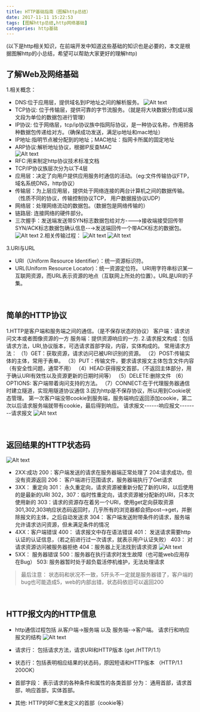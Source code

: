 ```yaml
---
title: HTTP基础指南（图解http总结）
date: 2017-11-11 15:22:53
tags: [图解http总结,http网络基础]
categories: http基础
---
```

(以下是http相关知识，在前端开发中知道这些基础的知识也是必要的，本文是根据图解http的小总结，希望可以帮助大家更好的理解http)
## 了解Web及网络基础
1.相关概念：
* DNS:位于应用层，提供域名到IP地址之间的解析服务。
![Alt text](https://minisite.daojia.com/assets/minisite/2017/sy/img/11.png)<br><!--more-->
* TCP协议: 位于传输层，提供可靠的字节流服务。（就是将大块数据分割成以报文段为单位的数据包进行管理）
* IP协议: 位于网络层，tcp/ip协议族中指网际协议，是一种协议名称，作用把各种数据包传递给对方。（确保成功发送，满足ip地址和mac地址）
* IP地址:指明节点被分配到的地址；MAC地址：指网卡所属的固定地址
* ARP协议:解析地址协议，根据IP反查MAC<br>
![Alt text](https://minisite.daojia.com/assets/minisite/2017/sy/img/12.png)
* RFC:用来制定http协议技术标准文档
* TCP/IP协议族层次分为以下4层
* 应用层：决定了向用户提供应用服务时通信的活动。（eg:文件传输协议FTP，域名系统DNS，http协议）
* 传输层：为上层应用层，提供处于网络连接的两台计算机之间的数据传输。（性质不同的协议，传输控制协议TCP， 用户数据报协议UDP）
* 网络层：处理网络流动的数据包。（数据包是网络传输的）
* 链路层: 连接网络的硬件部分。
* 三次握手：发送端发送带SYN标志数据包给对方---->接收端接受回传带SYN/ACK标志数据包确认信息--→发送端回传一个带ACK标志的数据包。
![Alt text](https://minisite.daojia.com/assets/minisite/2017/sy/img/13.png)
2.相关传输过程：
![Alt text](https://minisite.daojia.com/assets/minisite/2017/sy/img/14.png)                  ![Alt text](https://minisite.daojia.com/assets/minisite/2017/sy/img/15.png)

3.URI与URL
* URI（Uniform Resource Identifier）：统一资源标识符。
* URL(Uniform Resource Locator)：统一资源定位符。
URI用字符串标识某一互联网资源，而URL表示资源的地点（互联网上所处的位置）。URL是URI的子集。

<br>

## 简单的HTTP协议
1.HTTP是客户端和服务端之间的通信。（是不保存状态的协议）
客户端：请求访问文本或者图像资源的一方
服务端：提供资源响应的一方.
2.请求报文构成：包括请求方法，URI,协议版本，可选请求首部字段，内容，实体构成的。
常用请求方法：
（1）GET：获取资源，请求访问已被URI识别的资源。
（2）POST:传输实体的主体，常用于表单。
（3）PUT：传输文件，要求请求报文主体包含文件内容（有安全性问题，通常不用）
（4）HEAD:获得报文首部，（不返回主体部分，用于确认URI有效性以及资源更新的日期时间等）
（5）DELETE:删除文件
（6）OPTIONS: 客户端带着询问支持的方法。
（7）CONNECT:在于代理服务器通信时建立隧道，实现用隧道协议通信
3.因为http是不保存协议，所以用到Cookie状态管理。
第一次客户端没带cookie到服务端，服务端响应返回添加cookie，第二次以后请求服务端就带有cookie，最后得到响应。
请求报文------响应报文--------请求报文
![Alt text](https://minisite.daojia.com/assets/minisite/2017/sy/img/2.png)

<br>

## 返回结果的HTTP状态码
![Alt text](https://minisite.daojia.com/assets/minisite/2017/sy/img/4.png)
* 2XX:成功
200：客户端发送的请求在服务器端正常处理了
204:请求成功，但没有资源返回
206： 客户端进行范围请求，服务器端执行了Get请求
*  3XX： 重定向
301： 永久重定向，请求资源被重新分配了新的URI，以后使用的是最新的URI
302，307：临时性重定向，请求资源被分配新的URI，只本次使用新的
303：请求的资源存在着另一个URI，使用get定向获取资源
301,302,303响应状态码返回时，几乎所有的浏览器都会把post-->get，并删除报文的主体，之后自动发送求
304： 客户端发送附带条件的请求，服务端允许请求访问资源，但未满足条件的情况
* 4XX：客户端错误
400： 请求报文中存在语法错误
401： 发送请求需要http认证的认证信息，（若之前进行过一次请求，就表示用户认证失败）
403： 对请求资源访问被服务器拒绝
404：服务器上无法找到请求资源
![Alt text](https://minisite.daojia.com/assets/minisite/2017/sy/img/5.png)
*  5XX： 服务器错误
500：服务器在执行请求时发生故障（也可能web应用存在Bug）
503: 服务器暂时处于超负载活停机维护，无法处理请求

> 最后注意： 状态码和状况不一致，5开头不一定就是服务器错了，客户端的bug也可能造成5，web的内部出错，状态码依旧可以返回200

<br>


## HTTP报文内的HTTP信息
* http通信过程包括 从客户端→服务端 以及 服务端-→客户端。
请求行和响应报文的结构
![Alt text](https://minisite.daojia.com/assets/minisite/2017/sy/img/3.png)

* 请求行： 包括请求方法，请求URI和HTTP版本   (get /HTTP/1.1）
* 状态行：包括表明相应结果的状态码，原因短语和HTTP版本 （HTTP/1.1 200OK）
* 首部字段： 表示请求的各种条件和属性的各类首部
分为： 通用首部，请求首部，响应首部，实体首部。
* 其他: HTTP的RFC里未定义的首部（cookie等）

<br>











